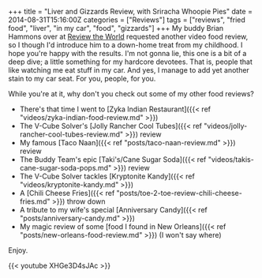 +++
title = "Liver and Gizzards Review, with Sriracha Whoopie Pies"
date = 2014-08-31T15:16:00Z
categories = ["Reviews"]
tags = ["reviews", "fried food", "liver", "in my car", "food", "gizzards"]
+++
My buddy Brian Hammons over at [Review the World](http://www.reviewtheworld.com/) requested another video food review, so I though I'd introduce him to a down-home treat from my childhood. I hope you're happy with the results. I'm not gonna lie, this one is a bit of a deep dive; a little something for my hardcore devotees. That is, people that like watching me eat stuff in my car. And yes, I manage to add yet another stain to my car seat. For you, people, for you.

While you're at it, why don't you check out some of my other food reviews?

+  There's that time I went to [Zyka Indian Restaurant]({{< ref "videos/zyka-indian-food-review.md" >}})
+  The V-Cube Solver's [Jolly Rancher Cool Tubes]({{< ref "videos/jolly-rancher-cool-tubes-review.md" >}}) review
+  My famous [Taco Naan]({{< ref "posts/taco-naan-review.md" >}}) review
+  The Buddy Team's epic [Taki's/Cane Sugar Soda]({{< ref "videos/takis-cane-sugar-soda-pops.md" >}}) review
+  The V-Cube Solver tackles [Kryptonite Kandy]({{< ref "videos/kryptonite-kandy.md" >}})
+  A [Chili Cheese Fries]({{< ref "posts/toe-2-toe-review-chili-cheese-fries.md" >}}) throw down
+  A tribute to my wife's special [Anniversary Candy]({{< ref "posts/anniversary-candy.md" >}})
+  My magic review of some [food I found in New Orleans]({{< ref "posts/new-orleans-food-review.md" >}}) (I won't say where)

Enjoy.

{{< youtube XHGe3D4sJAc >}}